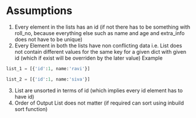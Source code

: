 # Assumptions

1. Every element in the lists has an id (if not there has to be something with roll_no, because everything else such as name and age and extra_info does not have to be unique)
2. Every Element in both the lists have non conflicting data i.e. List does not contain different values for the same key for a given dict with given id (which if exist will be overriden by the later value)
   Example

```python
list_1 = [{'id':1, name:'ravi'}]

list_2 = [{'id':1, name:'siva'}]
```

3. List are unsorted in terms of id (which implies every id element has to have id)
4. Order of Output List does not matter (if required can sort using inbuild sort function)


